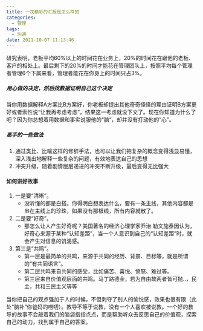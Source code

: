 ```yaml
---
title: 一次精彩的汇报是怎么样的
categories:
  - 管理
tags:
  - 沟通
date: 2021-10-07 11:13:46
---
```


研究表明，老板平均60%以上的时间花在业务上，20%的时间花在跟他的老板、客户的相处上。最后剩下的20%的时间才能花在管理团队上，按照平均每个管理者管理6个下属来看，管理者能花在你身上的时间只占3%。



##### 用心做的决定，然后找数据证明自己这个决定

当你用数据解释A方案比B方案好，你老板却提出其他奇奇怪怪的理由证明B方案更好或者索性说“让我再考虑考虑”，结果这一考虑就没下文了。现在你知道为什么了吧？因为你总想着用数据和事实说服他的“脑”，却并没有打动他的“心”。

##### 高手的一些做法

1. 通过类比、比喻这样的修辞手法，也可以让我们把复杂的概念变得浅显易懂，深入浅出地解释一些复杂的问题，有效地表达自己的思想
2. 冲突升级，随着剧情层层递进的冲突不断升级，最后变得无比强大

#### 如何讲好故事

1. 一是要“清晰”。
   - 没听懂的都是白搭。你得明白想表达什么，要有一条主线，其他内容都是串在主线上的珍珠，如果没有那根线，所有内容就散了。
2. 二是要“好奇”。
   - 那怎么让人产生好奇呢？美国著名的经济心理学家乔治·勒文施泰因认为，好奇心来源于某种“认知差距”，当一个人意识到自己的“认知差距”时，就会产生对信息的饥渴感。
3. 第三是“共鸣”。
   - 第一层是最简单的共鸣，来源于共同的经历、背景、目标等，就是所谓的“有共同语言”。
   - 第二层共鸣来自共同的感受，比如痛苦、喜悦、愤怒、难过等。
   - 第三层来自价值观层面的共鸣。马丁路德金，若为自由故两者皆可抛..，民主，共和三民主义等等



当你把自己的观点强加于人的时候，不但剥夺了别人的愉悦感，效果也很有限（此处“脑补”你爸妈的唠叨）。教导不等于说教，没有一个人喜欢被说教。一个好的教导的故事不会敲着我们的脑袋指指点点，而是帮助听众去反思自己的价值观，探索自己的动力，找到属于自己的答案。


